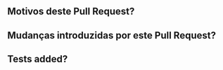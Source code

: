 ## Motivos deste Pull Request?
<!-- Explain the need for this PR (Pull Request). -->
 
 
## Mudanças introduzidas por este Pull Request?
<!-- Summarize changes made (Pull Request). -->
 
## Tests added?
<!-- State test status and provide a brief description of the tests. -->
